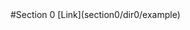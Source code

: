 <!---
title = Section 0
description = Section 0
robots = 
section_index = 1
--!>

#Section 0

[Link](section0/dir0/example)